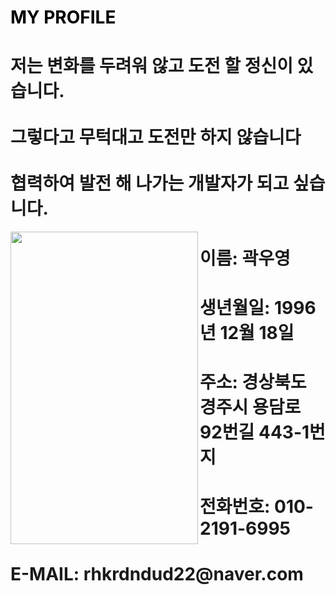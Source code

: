 

# <span style="color: black"> MY PROFILE</span>


<h1>저는 변화를 두려워 않고 도전 할 정신이 있습니다.<br>
  <br>
  그렇다고 무턱대고 도전만 하지 않습니다<br>
  <br>
협력하여 발전 해 나가는 개발자가 되고 싶습니다.</h1>
<div align="left">
<img src="https://media.vlpt.us/images/wjdfbd1121/post/ab4295fb-55d1-4fc7-b940-2b8c902f53b0/1493598844050.gif" align="left" height="500px" width="300px">


</div>


<div align="left" >
<h1>이름: 곽우영 </h1>
  
<h1>생년월일: 1996년 12월 18일  </h1>

<h1>주소: 경상북도 경주시 용담로 92번길 443-1번지 </h1>
<h1>전화번호: 010-2191-6995 </h1>
<h1>E-MAIL: rhkrdndud22@naver.com </h1>
</div>
<div align="left">

</div>



